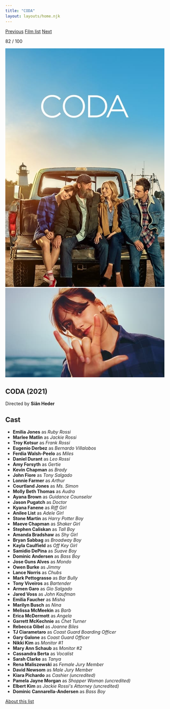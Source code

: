 ```yaml
---
title: "CODA"
layout: layouts/home.njk
---
```


<nav class="films">
  <a class="prev" href="../petite-maman">Previous</a>
  <a href="../">Film list</a>
  <a class="next" href="../dune">Next</a>
</nav>

<p>82 / 100</p>

<article class="film">
  <div class="backdrop-and-poster">
    <img class="poster" src="../films/posters/coda.jpg" alt="">
    <img class="backdrop" src="../films/backdrops/coda.jpg" alt="">
  </div>

  <h1>CODA (2021)</h1>

  <p class="director">
    Directed by <strong>Siân Heder</strong>
  </p>


  <h2>
    Cast
  </h2>
  <ul>
    <li><strong>Emilia Jones</strong> as <em>Ruby Rossi</em></li>
<li><strong>Marlee Matlin</strong> as <em>Jackie Rossi</em></li>
<li><strong>Troy Kotsur</strong> as <em>Frank Rossi</em></li>
<li><strong>Eugenio Derbez</strong> as <em>Bernardo Villalobos</em></li>
<li><strong>Ferdia Walsh-Peelo</strong> as <em>Miles</em></li>
<li><strong>Daniel Durant</strong> as <em>Leo Rossi</em></li>
<li><strong>Amy Forsyth</strong> as <em>Gertie</em></li>
<li><strong>Kevin Chapman</strong> as <em>Brady</em></li>
<li><strong>John Fiore</strong> as <em>Tony Salgado</em></li>
<li><strong>Lonnie Farmer</strong> as <em>Arthur</em></li>
<li><strong>Courtland Jones</strong> as <em>Ms. Simon</em></li>
<li><strong>Molly Beth Thomas</strong> as <em>Audra</em></li>
<li><strong>Ayana Brown</strong> as <em>Guidance Counselor</em></li>
<li><strong>Jason Pugatch</strong> as <em>Doctor</em></li>
<li><strong>Kyana Fanene</strong> as <em>Riff Girl</em></li>
<li><strong>Anilee List</strong> as <em>Adele Girl</em></li>
<li><strong>Stone Martin</strong> as <em>Harry Potter Boy</em></li>
<li><strong>Maeve Chapman</strong> as <em>Shaker Girl</em></li>
<li><strong>Stephen Caliskan</strong> as <em>Tall Boy</em></li>
<li><strong>Amanda Bradshaw</strong> as <em>Shy Girl</em></li>
<li><strong>Bryan Sabbag</strong> as <em>Broadway Boy</em></li>
<li><strong>Kayla Caulfield</strong> as <em>Off Key Girl</em></li>
<li><strong>Samidio DePina</strong> as <em>Suave Boy</em></li>
<li><strong>Dominic Andersen</strong> as <em>Bass Boy</em></li>
<li><strong>Jose Guns Alves</strong> as <em>Mondo</em></li>
<li><strong>Owen Burke</strong> as <em>Jimmy</em></li>
<li><strong>Lance Norris</strong> as <em>Chubs</em></li>
<li><strong>Mark Pettograsso</strong> as <em>Bar Bully</em></li>
<li><strong>Tony Viveiros</strong> as <em>Bartender</em></li>
<li><strong>Armen Garo</strong> as <em>Gio Salgado</em></li>
<li><strong>Jared Voss</strong> as <em>John Kaufman</em></li>
<li><strong>Emilia Faucher</strong> as <em>Misha</em></li>
<li><strong>Marilyn Busch</strong> as <em>Nina</em></li>
<li><strong>Melissa McMeekin</strong> as <em>Barb</em></li>
<li><strong>Erica McDermott</strong> as <em>Angela</em></li>
<li><strong>Garrett McKechnie</strong> as <em>Chet Turner</em></li>
<li><strong>Rebecca Gibel</strong> as <em>Joanne Biles</em></li>
<li><strong>TJ Ciarametaro</strong> as <em>Coast Guard Boarding Officer</em></li>
<li><strong>Gary Galone</strong> as <em>Coast Guard Officer</em></li>
<li><strong>Nikki Kim</strong> as <em>Monitor #1</em></li>
<li><strong>Mary Ann Schaub</strong> as <em>Monitor #2</em></li>
<li><strong>Cassandra Berta</strong> as <em>Vocalist</em></li>
<li><strong>Sarah Clarke</strong> as <em>Tanya</em></li>
<li><strong>Rena Maliszewski</strong> as <em>Female Jury Member</em></li>
<li><strong>David Newsom</strong> as <em>Male Jury Member</em></li>
<li><strong>Kiara Pichardo</strong> as <em>Cashier (uncredited)</em></li>
<li><strong>Pamela Jayne Morgan</strong> as <em>Shopper Woman (uncredited)</em></li>
<li><strong>Elbert Kim</strong> as <em>Jackie Rossi's Attorney (uncredited)</em></li>
<li><strong>Dominic Cannarella-Andersen</strong> as <em>Bass Boy</em></li>
  </ul>
</article>
<footer>
  <a href="../about">About this list</a>
</footer>
